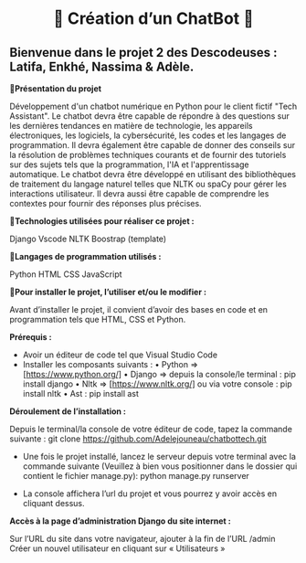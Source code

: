 # <center>🤖 Création d’un ChatBot 🤖</center>

## Bienvenue dans le projet 2 des Descodeuses : Latifa, Enkhé, Nassima & Adèle.



**🚀Présentation du projet**

Développement d'un chatbot numérique en Python pour le client fictif "Tech Assistant".
Le chatbot devra être capable de répondre à des questions sur les dernières tendances en matière de technologie, les appareils électroniques, les logiciels, la cybersécurité, les codes et les langages de programmation. 
Il devra également être capable de donner des conseils sur la résolution de problèmes techniques courants et de fournir des tutoriels sur des sujets tels que la programmation, l'IA et l'apprentissage automatique. 
Le chatbot devra être développé en utilisant des bibliothèques de traitement du langage naturel telles que NLTK ou spaCy pour gérer les interactions utilisateur. Il devra aussi être capable de comprendre les contextes pour fournir des réponses plus précises.


**🚀Technologies utilisées pour réaliser ce projet :**

Django
Vscode 
NLTK
Boostrap (template) 

**🚀Langages de programmation utilisés :**

Python 
HTML
CSS
JavaScript 


**🚀Pour installer le projet, l’utiliser et/ou le modifier :**

Avant d’installer le projet, il convient d’avoir des bases en code et en programmation tels que HTML, CSS et Python. 

**Prérequis :**

- Avoir un éditeur de code tel que Visual Studio Code 
- Installer les composants suivants : 
•	Python => [https://www.python.org/]
•	Django => depuis la console/le terminal : pip install django
•	Nltk => [https://www.nltk.org/] ou via votre console : pip install nltk
•	Ast : pip install ast 

**Déroulement de l’installation :**

Depuis le terminal/la console de votre éditeur de code, tapez la commande suivante : git clone https://github.com/Adelejouneau/chatbottech.git

- Une fois le projet installé, lancez le serveur depuis votre terminal avec la commande suivante (Veuillez à bien vous positionner dans le dossier qui contient le fichier manage.py): python manage.py runserver 


- La console affichera l’url du projet et vous pourrez y avoir accès en cliquant dessus.  


**Accès à la page d’administration Django du site internet :**

Sur l’URL du site dans votre navigateur, ajouter à la fin de l’URL /admin 
Créer un nouvel utilisateur en cliquant sur « Utilisateurs » 
